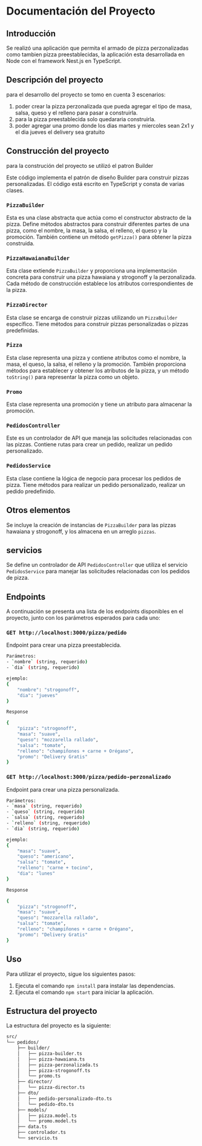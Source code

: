 # Documentación del Proyecto

## Introducción
Se realizó una aplicación que permita el armado de pizza perzonalizadas como tambien pizza preestablecidas,
la aplicación esta desarrollada en Node con el framework Nest.js en TypeScript.

## Descripción del proyecto
para el desarrollo del proyecto se tomo en cuenta 3 escenarios:
1. poder crear la pizza perzonalizada que pueda agregar el tipo de masa, salsa, queso y el relleno para pasar a construirla.
2. para la pizza preestablecida solo quedararia construirla.
3. poder agregar una promo donde los dias martes y miercoles sean 2x1 y el dia jueves el delivery sea gratuito

## Construcción del proyecto
para la construción del proyecto se utilizó el patron Builder

Este código implementa el patrón de diseño Builder para construir pizzas personalizadas. El código está escrito en TypeScript y consta de varias clases.

### `PizzaBuilder`
Esta es una clase abstracta que actúa como el constructor abstracto de la pizza. Define métodos abstractos para construir diferentes partes de una pizza, como el nombre, la masa, la salsa, el relleno, el queso y la promoción. También contiene un método `getPizza()` para obtener la pizza construida.

### `PizzaHawaianaBuilder`
Esta clase extiende `PizzaBuilder` y proporciona una implementación concreta para construir una pizza hawaiana y strogonoff y la perzonalizada. Cada método de construcción establece los atributos correspondientes de la pizza.

### `PizzaDirector`
Esta clase se encarga de construir pizzas utilizando un `PizzaBuilder` específico. Tiene métodos para construir pizzas personalizadas o pizzas predefinidas.

### `Pizza`
Esta clase representa una pizza y contiene atributos como el nombre, la masa, el queso, la salsa, el relleno y la promoción. También proporciona métodos para establecer y obtener los atributos de la pizza, y un método `toString()` para representar la pizza como un objeto.

### `Promo`
Esta clase representa una promoción y tiene un atributo para almacenar la promoción.

### `PedidosController`
Este es un controlador de API que maneja las solicitudes relacionadas con las pizzas. Contiene rutas para crear un pedido, realizar un pedido personalizado.

### `PedidosService`
Esta clase contiene la lógica de negocio para procesar los pedidos de pizza. Tiene métodos para realizar un pedido personalizado, realizar un pedido predefinido.

## Otros elementos
Se incluye la creación de instancias de `PizzaBuilder` para las pizzas hawaiana y strogonoff, y los almacena en un arreglo `pizzas`. 

## servicios
Se define un controlador de API `PedidosController` que utiliza el servicio `PedidosService` para manejar las solicitudes relacionadas con los pedidos de pizza.

## Endpoints
A continuación se presenta una lista de los endpoints disponibles en el proyecto, junto con los parámetros esperados para cada uno:

### `GET http://localhost:3000/pizza/pedido`
Endpoint para crear una pizza preestablecida.

```sh
Parámetros:
- `nombre` (string, requerido)
- `dia` (string, requerido)

ejemplo:
{
	"nombre": "strogonoff",
	"dia": "jueves"
}

Response

{
	"pizza": "strogonoff",
	"masa": "suave",
	"queso": "mozzarella rallado",
	"salsa": "tomate",
	"relleno": "champiñones + carne + Orégano",
	"promo": "Delivery Gratis"
}

```
### `GET http://localhost:3000/pizza/pedido-perzonalizado`
Endpoint para crear una pizza personalizada.
```sh
Parámetros:
- `masa` (string, requerido)
- `queso` (string, requerido)
- `salsa` (string, requerido)
- `relleno` (string, requerido)
- `dia` (string, requerido)

ejemplo: 
{
	"masa": "suave",
	"queso": "americano",
	"salsa": "tomate",
	"relleno": "carne + tocino",
	"dia": "lunes"
}

Response

{
	"pizza": "strogonoff",
	"masa": "suave",
	"queso": "mozzarella rallado",
	"salsa": "tomate",
	"relleno": "champiñones + carne + Orégano",
	"promo": "Delivery Gratis"
}

```

## Uso
Para utilizar el proyecto, sigue los siguientes pasos:

1. Ejecuta el comando `npm install` para instalar las dependencias.
2. Ejecuta el comando `npm start` para iniciar la aplicación.

## Estructura del proyecto
La estructura del proyecto es la siguiente:
```sh
src/
└── pedidos/
    ├── builder/
    │   ├── pizza-builder.ts
    │   ├── pizza-hawaiana.ts
    │   ├── pizza-perzonalizada.ts
    │   ├── pizza-strogonoff.ts
    │   └── promo.ts
    ├── director/
    │   └── pizza-director.ts
    ├── dto/
    │   ├── pedido-personalizado-dto.ts
    │   └── pedido-dto.ts
    ├── models/
    │   ├── pizza.model.ts
    │   └── promo.model.ts
    ├── data.ts
    ├── controlador.ts
    └── servicio.ts

```

